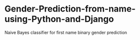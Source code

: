 # Gender-Prediction-from-name-using-Python-and-Django
Naive Bayes classifier for first name binary gender prediction
